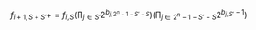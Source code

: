 
$$
f_{i + 1, S + S'} += f_{i, S} (\prod_{j \in S'} 2^{b_{j, 2^n - 1 - S' - S}}) (\prod_{j \in 2^n - 1 - S' - S} 2^{b_{j, S'} - 1})
$$